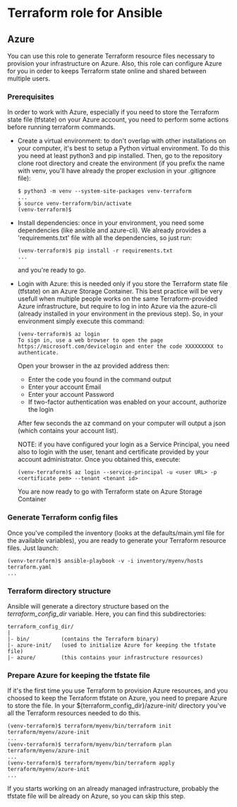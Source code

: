 # Terraform role for Ansible

## Azure
You can use this role to generate Terraform resource files necessary to
provision your infrastructure on Azure. Also, this role can configure Azure
for you in order to keeps Terraform state online and shared between multiple
users.

### Prerequisites
In order to work with Azure, especially if you need to store the Terraform
state file (tfstate) on your Azure account, you need to perform some actions
before running terraform commands.

- Create a virtual environment: to don't overlap with other installations on
  your computer, it's best to setup a Python virtual environment. To do this
  you need at least python3 and pip installed. Then, go to the repository clone
  root directory and create the environment (if you prefix the name with venv,
  you'll have already the proper exclusion in your .gitignore file):

      $ python3 -m venv --system-site-packages venv-terraform
      ...
      $ source venv-terraform/bin/activate
      (venv-terraform)$

- Install dependencies: once in your environment, you need some dependencies
  (like ansible and azure-cli). We already provides a 'requirements.txt' file
  with all the dependencies, so just run:

      (venv-terraform)$ pip install -r requirements.txt
      ...

  and you're ready to go.

- Login with Azure: this is needed only if you store the Terraform state file
  (tfstate) on an Azure Storage Container. This best practice will be very usefull
  when multiple people works on the same Terraform-provided Azure
  infrastructure, but require to log in into Azure via the azure-cli (already
  installed in your environment in the previous step). So, in your environment
  simply execute this command:

      (venv-terraform)$ az login
      To sign in, use a web browser to open the page https://microsoft.com/devicelogin and enter the code XXXXXXXXX to authenticate.

  Open your browser in the az provided address then:

    - Enter the code you found in the command output
    - Enter your account Email
    - Enter your account Password
    - If two-factor authentication was enabled on your account, authorize the
      login

  After few seconds the az command on your computer will output a json (which
  contains your account list).

  NOTE: if you have configured your login as a Service Principal, you need also
  to login with the user, tenant and certificate provided by your account
  administrator. Once you obtained this, execute:

      (venv-terraform)$ az login --service-principal -u <user URL> -p <certificate pem> --tenant <tenant id>

  You are now ready to go with Terraform state on Azure Storage Container

### Generate Terraform config files
Once you've compiled the inventory (looks at the defaults/main.yml file for the
available variables), you are ready to generate your Terraform resource files.
Just launch:

    (venv-terraform)$ ansible-playbook -v -i inventory/myenv/hosts terraform.yaml
    ...

### Terraform directory structure
Ansible will generate a directory structure based on the *terraform_config_dir*
variable. Here, you can find this subdirectories:

    terraform_config_dir/
    |
    |- bin/          (contains the Terraform binary)
    |- azure-init/   (used to initialize Azure for keeping the tfstate file)
    |- azure/        (this contains your infrastructure resources)

### Prepare Azure for keeping the tfstate file
If it's the first time you use Terraform to provision Azure resources, and you
choosed to keep the Terraform tfstate on Azure, you need to prepare Azure to
store the file. In your ${terraform_config_dir}/azure-init/ directory you've all
the Terraform resources needed to do this.

    (venv-terraform)$ terraform/myenv/bin/terraform init terraform/myenv/azure-init
    ...
    (venv-terraform)$ terraform/myenv/bin/terraform plan terraform/myenv/azure-init
    ...
    (venv-terraform)$ terraform/myenv/bin/terraform apply terraform/myenv/azure-init
    ...

If you starts working on an already managed infrastructure, probably the
tfstate file will be already on Azure, so you can skip this step.
